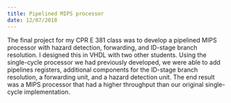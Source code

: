 ```yaml
---
title: Pipelined MIPS processor
date: 12/07/2018
---
```


The final project for my CPR E 381 class was to develop a pipelined MIPS processor with hazard detection, forwarding, and ID-stage branch resolution. I designed this in VHDL with two other students. Using the single-cycle processor we had previously developed, we were able to add pipelines registers, additional components for the ID-stage branch resolution, a forwarding unit, and a hazard detection unit. The end result was a MIPS processor that had a higher throughput than our original single-cycle implementation.